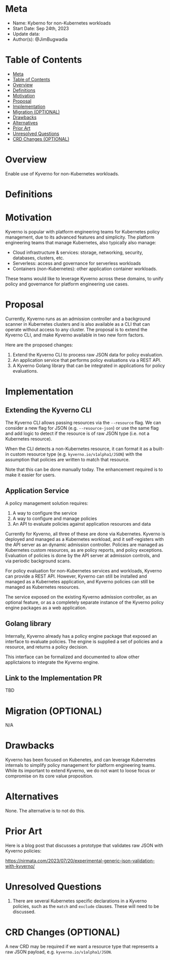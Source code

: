 # Meta
[meta]: #meta
- Name: Kyberno for non-Kubernetes workloads
- Start Date: Sep 24th, 2023
- Update data: 
- Author(s): @JimBugwadia

# Table of Contents
[table-of-contents]: #table-of-contents
- [Meta](#meta)
- [Table of Contents](#table-of-contents)
- [Overview](#overview)
- [Definitions](#definitions)
- [Motivation](#motivation)
- [Proposal](#proposal)
- [Implementation](#implementation)
- [Migration (OPTIONAL)](#migration-optional)
- [Drawbacks](#drawbacks)
- [Alternatives](#alternatives)
- [Prior Art](#prior-art)
- [Unresolved Questions](#unresolved-questions)
- [CRD Changes (OPTIONAL)](#crd-changes-optional)

# Overview
[overview]: #overview

Enable use of Kyverno for non-Kubernetes workloads.

# Definitions
[definitions]: #definitions


# Motivation
[motivation]: #motivation

Kyverno is popular with platform engineering teams for Kubernetes policy management, due to its advanced features and simplicity. The platform engineering teams that manage Kubernetes, also typically also manage:
* Cloud infrastructure & services: storage, networking, security, databases, clusters, etc.
* Serverless: access and governance for serverless workloads
* Containers (non-Kubernetes): other application container workloads.

These teams would like to leverage Kyverno across these domains, to unify policy and governance for platform engineering use cases.

# Proposal

Currently, Kyverno runs as an admission controller and a background scanner in Kubernetes clusters and is also available as a CLI that can operate without access to any cluster. The proposal is to extend the Kyverno CLI, and make Kyverno available in two new form factors.

Here are the proposed changes:
1. Extend the Kyverno CLI to process raw JSON data for policy evaluation.
2. An application service that performs policy evaluations via a REST API.
3. A Kyverno Golang library that can be integrated in applications for policy evaluations.

# Implementation

## Extending the Kyverno CLI 

The Kyverno CLI allows passing resources via the `--resource` flag. We can consider a new flag for JSON (e.g. `--resource-json`) or use the same flag and add logic to detect if the resource is of raw JSON type (i.e. not a Kubernetes resource).

When the CLI detects a non-Kubernetes resource, it can format it as a built-in custom resource type (e.g. `kyverno.io/v1alpha1/JSON`) with the assumption that policies are written to match that resource.

Note that this can be done manually today. The enhancement required is to make it easier for users.

## Application Service

A policy management solution requires:
1. A way to configure the service
2. A way to configure and manage policies
3. An API to evaluate policies against application resources and data

Currently for Kyverno, all three of these are done via Kubernetes. Kyverno is deployed and managed as a Kubernetes workload, and it self-registers with the API server as an dynamic admission controller. Policies are managed as Kubernetes custom resources, as are policy reports, and policy exceptions. Evaluation of policies is done by the API server at admission controls, and via periodic background scans.

For policy evaluation for non-Kubernetes services and workloads, Kyverno can provide a REST API. However, Kyverno can still be installed and managed as a Kubernetes application, and Kyverno policies can still be managed as Kubernetes resources.

The service exposed on the existing Kyverno admission controller, as an optional feature, or as a completely separate instance of the Kyverno policy engine packages as a web application.

## Golang library

Internally, Kyverno already has a policy engine package that exposed an interface to evaluate policies. The engine is supplied a set of policies and a resource, and returns a policy decision. 

This interface can be formalized and documented to allow other applictaions to integrate the Kyverno engine.

## Link to the Implementation PR

TBD

# Migration (OPTIONAL)

N/A

# Drawbacks

Kyverno has been focused on Kubenetes, and can leverage Kubernetes internals to simplify policy management for platform engineering teams. While its important to extend Kyverno, we do not want to loose focus or compromise on its core value proposition.

# Alternatives

None. The alternative is to not do this.

# Prior Art

Here is a blog post that discusses a prototype that validates raw JSON with Kyverno policies:

https://nirmata.com/2023/07/20/experimental-generic-json-validation-with-kyverno/

# Unresolved Questions

1. There are several Kubernetes specific declarations in a Kyverno policies, such as the `match` and `exclude` clauses. These will need to be discussed.

# CRD Changes (OPTIONAL)

A new CRD may be required if we want a resource type that represents a raw JSON payload, e.g. `kyverno.io/v1alpha1/JSON`.